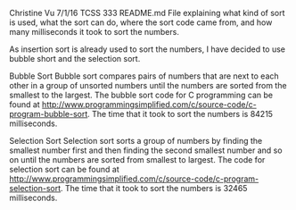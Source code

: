 Christine Vu
7/1/16
TCSS 333
README.md
File explaining what kind of sort is used, what the sort can do, where the sort code came from, and how many milliseconds it took to sort the numbers.
 
 As insertion sort is already used to sort the numbers, I have decided to use bubble short and the selection sort.
 
 Bubble Sort
 Bubble sort compares pairs of numbers that are next to each other in a group of unsorted numbers until the numbers are sorted from the smallest to the largest. 
 The bubble sort code for C programming can be found at http://www.programmingsimplified.com/c/source-code/c-program-bubble-sort. 
 The time that it took to sort the numbers is 84215 milliseconds.
 
 Selection Sort
 Selection sort sorts a group of numbers by finding the smallest number first and then finding the second smallest number and so on until the numbers are sorted from smallest to largest.
 The code for selection sort can be found at http://www.programmingsimplified.com/c/source-code/c-program-selection-sort.
 The time that it took to sort the numbers is 32465 milliseconds.